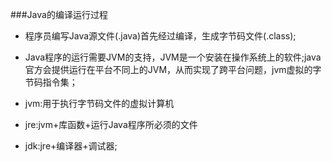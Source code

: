  ###Java的编译运行过程  
 * 程序员编写Java源文件(.java)首先经过编译，生成字节码文件(.class);  
 * Java程序的运行需要JVM的支持，JVM是一个安装在操作系统上的软件;java官方会提供运行在平台不同上的JVM，从而实现了跨平台问题，jvm虚拟的字节码指令集；  
   
 * jvm:用于执行字节码文件的虚拟计算机  
 * jre:jvm+库函数+运行Java程序所必须的文件  
 * jdk:jre+编译器+调试器;  
